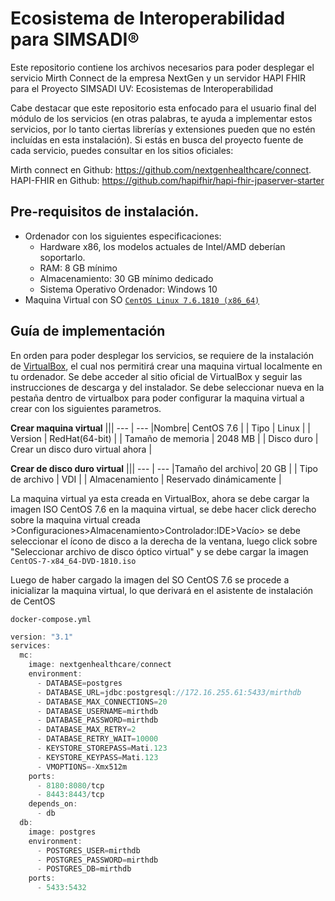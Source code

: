 # Ecosistema de Interoperabilidad para SIMSADI® 

Este repositorio contiene los archivos necesarios para poder desplegar el servicio Mirth Connect de la empresa NextGen y un servidor HAPI FHIR para el Proyecto SIMSADI UV: Ecosistemas de Interoperabilidad

Cabe destacar que este repositorio esta enfocado para el usuario final del módulo de los servicios (en otras palabras, te ayuda a implementar estos servicios, por lo tanto ciertas librerías y extensiones pueden que no estén incluídas en esta instalación). Si estás en busca del proyecto fuente de cada servicio,  puedes consultar en los sitios oficiales:

Mirth connect en Github: https://github.com/nextgenhealthcare/connect. 
HAPI-FHIR en Github: https://github.com/hapifhir/hapi-fhir-jpaserver-starter


## Pre-requisitos de instalación.
- Ordenador con los siguientes especificaciones:
  - Hardware x86, los modelos actuales de Intel/AMD deberían soportarlo.
  - RAM: 8 GB mínimo
  - Almacenamiento: 30 GB mínimo dedicado
  - Sistema Operativo Ordenador: Windows 10
- Maquina Virtual con SO [`CentOS Linux 7.6.1810 (x86_64)`](http://ftp.iij.ad.jp/pub/linux/centos-vault/7.6.1810/isos/x86_64/CentOS-7-x86_64-DVD-1810.iso) 

## Guía de implementación
En orden para poder desplegar los servicios, se requiere de la instalación de [VirtualBox](https://www.virtualbox.org/), el cual nos permitirá crear una maquina virtual localmente en tu ordenador. Se debe acceder al sitio oficial de VirtualBox y seguir las instrucciones de descarga y del instalador.
Se debe seleccionar nueva en la pestaña dentro de virtualbox para poder configurar la maquina virtual a crear con los siguientes parametros.

**Crear maquina virtual**
|||
--- | --- 
|Nombre| CentOS 7.6 |
| Tipo      | Linux |
| Version      | RedHat(64-bit)     | 
| Tamaño de memoria | 2048 MB      | 
| Disco duro      | Crear un disco duro virtual ahora         |

**Crear de disco duro virtual**
|||
--- | --- 
|Tamaño del archivo| 20 GB |
| Tipo de archivo     | VDI |
| Almacenamiento   | Reservado dinámicamente    | 

La maquina virtual ya esta creada en VirtualBox, ahora se debe cargar la imagen ISO CentOS 7.6 en la maquina virtual, se debe hacer click derecho sobre la maquina virtual creada >Configuraciones>Almacenamiento>Controlador:IDE>Vacío> se debe seleccionar el ícono de disco a la derecha de la ventana, luego click sobre "Seleccionar archivo de disco óptico virtual" y se debe cargar la imagen `CentOS-7-x84_64-DVD-1810.iso`

Luego de haber cargado la imagen del SO CentOS 7.6 se procede a inicializar la maquina virtual, lo que derivará en el asistente de instalación de CentOS 







`docker-compose.yml`

```javascript
version: "3.1"
services:
  mc:
    image: nextgenhealthcare/connect
    environment:
      - DATABASE=postgres
      - DATABASE_URL=jdbc:postgresql://172.16.255.61:5433/mirthdb
      - DATABASE_MAX_CONNECTIONS=20
      - DATABASE_USERNAME=mirthdb
      - DATABASE_PASSWORD=mirthdb
      - DATABASE_MAX_RETRY=2
      - DATABASE_RETRY_WAIT=10000
      - KEYSTORE_STOREPASS=Mati.123
      - KEYSTORE_KEYPASS=Mati.123
      - VMOPTIONS=-Xmx512m
    ports:
      - 8180:8080/tcp
      - 8443:8443/tcp
    depends_on:
      - db
  db:
    image: postgres
    environment:
      - POSTGRES_USER=mirthdb
      - POSTGRES_PASSWORD=mirthdb
      - POSTGRES_DB=mirthdb
    ports:
      - 5433:5432
```
